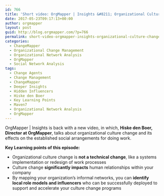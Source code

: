 ```yaml
---
id: 766
title: 'Short video: OrgMapper | Insights &#8211; Organizational Culture Change'
date: 2017-05-23T09:17:13+00:00
author: orgmapper
layout: post
guid: http://blog.orgmapper.com/?p=766
permalink: short-video-orgmapper-insights-organizational-culture-change/
categories:
  - ChangeMapper
  - Organizational Change Management
  - Organizational Network Analysis
  - OrgMapper
  - Social Network Analysis
tags:
  - Change Agents
  - Change Management
  - ChangeMapper
  - Deeper Insights
  - Hidden Influencers
  - Hiske den Boer
  - Key Learning Points
  - Maven7
  - Organizational Network Analysis
  - OrgMapper
---
```

OrgMapper | Insights is back with a new video, in which, **Hiske den Boer, Director at OrgMapper**, talks about organizational culture change and its effects on the established social arrangements for doing work.



**Key Learning points of this episode:**

  * Organizational culture change is **not a technical change**, like a systems implementation or redesign of work processes
  * Culture change **significantly impacts** human relationships within your company
  * By mapping your organization&#8217;s informal networks, you can **identify local role models and influencers** who can be successfully deployed to support and accelerate your culture change programs